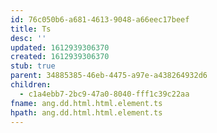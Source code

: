 ```yaml
---
id: 76c050b6-a681-4613-9048-a66eec17beef
title: Ts
desc: ''
updated: 1612939306370
created: 1612939306370
stub: true
parent: 34885385-46eb-4475-a97e-a438264932d6
children:
  - c1a4ebb7-2bc9-47a0-8040-fff1c39c22aa
fname: ang.dd.html.html.element.ts
hpath: ang.dd.html.html.element.ts
---
```



